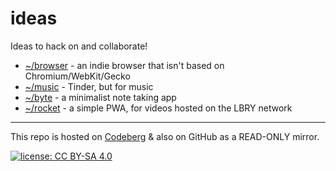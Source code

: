 # ideas

Ideas to hack on and collaborate!

- [~/browser](https://codeberg.org/polarhive/ideas/src/branch/main/browser.md) - an indie browser that isn't based on Chromium/WebKit/Gecko
- [~/music](https://codeberg.org/polarhive/ideas/src/branch/main/rocket.md) - Tinder, but for music
- [~/byte](https://codeberg.org/polarhive/ideas/src/branch/main/byte.md) - a minimalist note taking app
- [~/rocket](https://codeberg.org/polarhive/ideas/src/branch/main/rocket.md) - a simple PWA, for videos hosted on the LBRY network

---
This repo is hosted on [Codeberg](https://polarhive.ml/ideas) & also on GitHub as a READ-ONLY mirror.

[![license: CC BY-SA 4.0](https://polarhive.ml/assets/badges/cc-by-sa-4.svg)](https://creativecommons.org/licenses/by-sa/4.0/)
